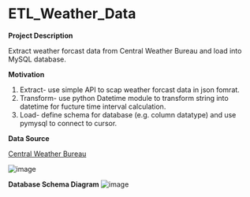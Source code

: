 # ETL_Weather_Data

**Project Description**

Extract weather forcast data from Central Weather Bureau and load into MySQL database.

**Motivation**

1. Extract- use simple API to scap weather forcast data in json fomrat.
2. Transform- use python Datetime module to transform string into datetime for fucture time interval calculation.
3. Load- define schema for database (e.g. column datatype) and use pymysql to connect to cursor.

**Data Source**

[Central Weather Bureau](https://www.cwb.gov.tw/eng/)

![image](https://github.com/legendyen/ETL_Weather_Data/assets/20420765/ebf2e025-0c03-46c1-ac04-72e005830142)



**Database Schema Diagram**
![image](https://github.com/legendyen/ETL_Weather_Data/assets/20420765/39a1f016-c726-46fe-8f00-cb44f8da7eb2)
